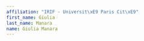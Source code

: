 ```yaml
---
affiliation: "IRIF - Universit\xE9 Paris Cit\xE9"
first_name: Giulia
last_name: Manara
name: Giulia Manara
---
```

